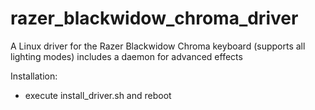 # razer_blackwidow_chroma_driver
A Linux driver for the Razer Blackwidow Chroma keyboard (supports all lighting modes) includes a daemon for advanced effects


Installation: 

 - execute install_driver.sh and reboot